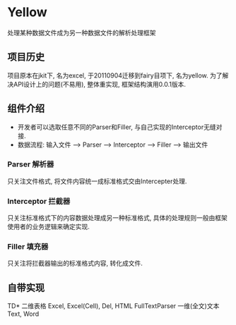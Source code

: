 Yellow
==========

处理某种数据文件成为另一种数据文件的解析处理框架

项目历史
----------
项目原本在jkit下, 名为excel, 于20110904迁移到fairy目项下, 名为yellow.
为了解决API设计上的问题(不易用), 整体重实现, 框架结构演用0.0.1版本.


组件介绍
----------
* 开发者可以选取任意不同的Parser和Filler, 与自己实现的Interceptor无缝对接.
* 数据流程: 输入文件 --> Parser --> Interceptor --> Filler --> 输出文件

### Parser 解析器
只关注文件格式, 将文件内容统一成标准格式交由Intercepter处理.

### Interceptor 拦截器
只关注标准格式下的内容数据处理成另一种标准格式, 具体的处理规则一般由框架使用者的业务逻辑来确定实现.
	
### Filler 填充器
只关注将拦截器输出的标准格式内容, 转化成文件.


自带实现
----------
TD*	二维表格	Excel, Excel(Cell), Del, HTML
FullTextParser	一维(全文)文本 Text, Word